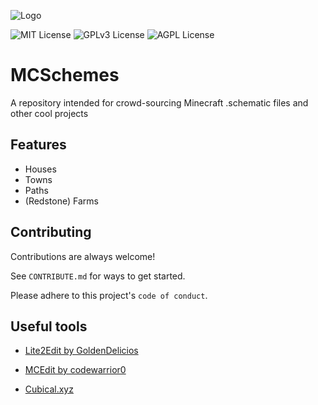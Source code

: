 
![Logo](https://i.postimg.cc/Hsyv1WGn/mcslogo-236x236.png)

![MIT License](https://img.shields.io/badge/Schematics-8-ff69b4)
![GPLv3 License](https://img.shields.io/badge/Saves-0-informational)
![AGPL License](https://img.shields.io/badge/Creators-8-critical)


# MCSchemes

A repository intended for crowd-sourcing Minecraft .schematic files and other cool projects



## Features

- Houses
- Towns
- Paths
- (Redstone) Farms



## Contributing

Contributions are always welcome!

See `CONTRIBUTE.md` for ways to get started.

Please adhere to this project's `code of conduct`.


## Useful tools

- [Lite2Edit by GoldenDelicios](https://github.com/GoldenDelicios/Lite2Edit/releases)  

- [MCEdit by codewarrior0](https://www.mcedit.net/)

- [Cubical.xyz](https://cubical.xyz/)


